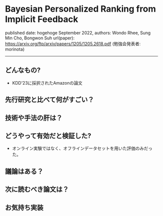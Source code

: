 # Bayesian Personalized Ranking from Implicit Feedback

published date: hogehoge September 2022,
authors: Wondo Rhee, Sung Min Cho, Bongwon Suh
url(paper): https://arxiv.org/ftp/arxiv/papers/1205/1205.2618.pdf
(勉強会発表者: morinota)

---

## どんなもの?

- KDD'23に採択されたAmazonの論文

## 先行研究と比べて何がすごい？

## 技術や手法の肝は？

## どうやって有効だと検証した?

- オンライン実験ではなく、オフラインデータセットを用いた評価のみだった。

## 議論はある？

## 次に読むべき論文は？

## お気持ち実装

